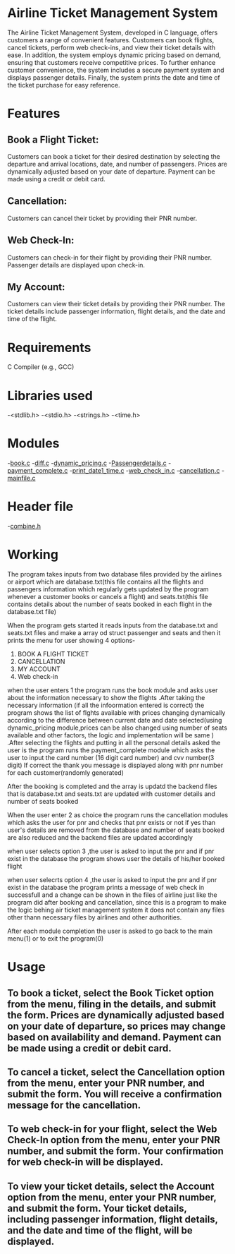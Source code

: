 # Airline Ticket Management System
The Airline Ticket Management System, developed in C language, offers customers a range of convenient features. Customers can book flights, cancel tickets, perform web check-ins, and view their ticket details with ease. In addition, the system employs dynamic pricing based on demand, ensuring that customers receive competitive prices. To further enhance customer convenience, the system includes a secure payment system and displays passenger details. Finally, the system prints the date and time of the ticket purchase for easy reference.

# Features

## Book  a Flight Ticket:
 Customers can book a ticket for their desired destination by selecting the departure and arrival locations, date, and number of passengers. Prices are dynamically adjusted based on your date of departure. Payment can be made using a credit or debit card.

## Cancellation: 
Customers can cancel their ticket by providing their PNR number.

## Web Check-In: 
Customers can check-in for their flight by providing their PNR number. Passenger details are displayed upon check-in.

## My Account: 
Customers can view their ticket details by providing their PNR number. The ticket details include passenger information, flight details, and the date and time of the flight.

# Requirements
C Compiler (e.g., GCC)

# Libraries used
-<stdlib.h>
-<stdio.h>
-<strings.h>
-<time.h>

# Modules

-[book.c]()
-[diff.c]()
-[dynamic_pricing.c]()
-[Passengerdetails.c]()
-[payment_complete.c]()
-[print_date1_time.c]()
-[web_check_in.c]()
-[cancellation.c]()
-[mainfile.c]()

# Header file

-[combine.h]()


# Working
The program takes inputs from two  database files provided by the airlines or airport which are database.txt(this file contains all the flights and passengers information which regularly gets updated by the program whenever a customer books or cancels a flight) and seats.txt(this file contains details about the number of seats booked in each flight in the  database.txt file) 

When the program gets started it reads inputs from the database.txt and seats.txt files and make a array od struct passenger and seats and then it prints the menu for user showing 4 options-
 1. BOOK A FLIGHT TICKET
 2. CANCELLATION
 3. MY ACCOUNT
 4. Web check-in
 
 when the user enters 1 the program runs the book module and asks user about the information necessary to show the flights .After taking the necessary information (if all the infoormation entered is correct) the program shows the list of flghts available with prices changing dynamically according to the difference between current date and date selected(using dynamic_pricing module,prices can be also changed using number of seats available and other factors, the logic and implementation  will be same ) .After selecting the flights and putting in all the  personal details asked the user is the program runs the payment_complete module which asks the user to input the card number (16 digit card number) and cvv number(3 digit)
 If correct the thank you message is displayed along with pnr number for each customer(randomly generated)

 After the booking is completed and the array is updatd the backend files that is database.txt and seats.txt are updated with customer details and number of seats booked 

 When the user enter 2 as choice the program runs the cancellation modules which asks the user for pnr and checks that pnr exists or not if yes than user's details are removed from the database and number of seats booked are also reduced and the backend files are updated accordingly


 when user selects option 3 ,the user is asked to input the pnr and if pnr exist in the database the program shows user the details of his/her booked flight

 when user selecrts option 4 ,the user is asked to input the pnr and if pnr exist in the database the program prints a message of web check in successfull and a change can be shown in the files of airline just like the program did after booking and cancellation, since this is a program  to make the logic behing air ticket management system it does not contain any files other thann necessary files by airlines and other authorities. 


After each module completion the user is asked to go back to the main menu(1) or to exit the program(0)



# Usage

## To book a ticket, select the Book Ticket option from the menu, filing in the details, and submit the form. Prices are dynamically adjusted based on your date of departure, so prices may change based on availability and demand. Payment can be made using a credit or debit card.

## To cancel a ticket, select the Cancellation option from the menu, enter your PNR number, and submit the form. You will receive a confirmation message for the cancellation.

## To web check-in for your flight, select the Web Check-In option from the menu, enter your PNR number, and submit the form. Your confirmation for web check-in will be displayed.

## To view your ticket details, select the Account option from the menu, enter your PNR number, and submit the form. Your ticket details, including passenger information, flight details, and the date and time of the flight, will be displayed.
